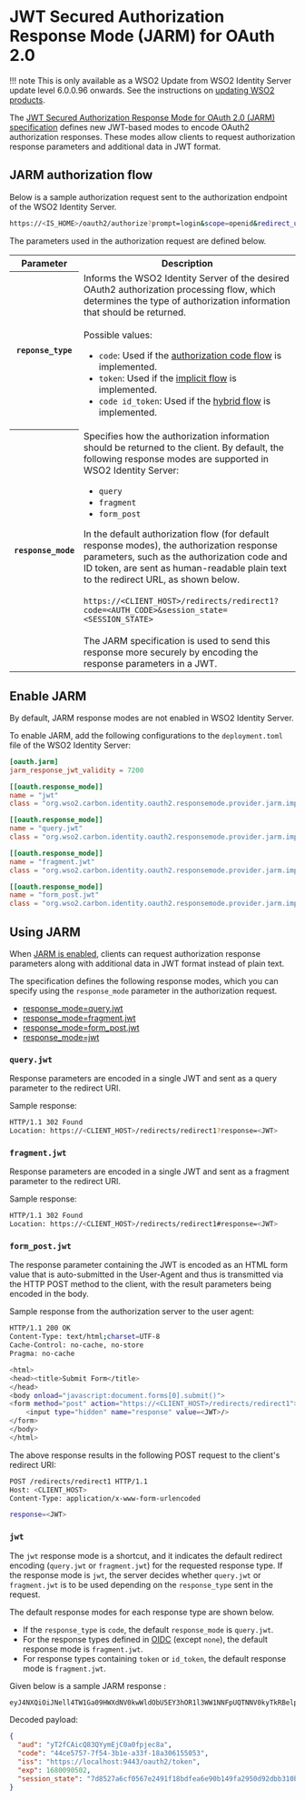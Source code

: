 # JWT Secured Authorization Response Mode (JARM) for OAuth 2.0

!!! note
    This is only available as a WSO2 Update from WSO2 Identity Server update level 6.0.0.96 onwards. See the instructions on [updating WSO2 products](https://updates.docs.wso2.com/en/latest/).

The [JWT Secured Authorization Response Mode for OAuth 2.0 (JARM) specification](https://openid.net/specs/openid-financial-api-jarm-ID1.html) defines new JWT-based modes to encode OAuth2 authorization responses. These modes allow clients to request authorization response parameters and additional data in JWT format.

## JARM authorization flow

Below is a sample authorization request sent to the authorization endpoint of the WSO2 Identity Server.

```bash
https://<IS_HOME>/oauth2/authorize?prompt=login&scope=openid&redirect_uri=https://<CLIENT_HOST>/redirects/redirect1&client_id=<CLIENT_ID>&response_type=<RESPONSE_TYPE>&response_mode=<RESPONSE_MODE>
```

The parameters used in the authorization request are defined below.

<table>
    <tr>
        <th>Parameter</th>
        <th>Description</th>
    </tr>
    <tr>
        <th>
            <code>reponse_type</code>
        </th>
        <td>
            Informs the WSO2 Identity Server of the desired OAuth2 authorization processing flow, which determines the type of authorization information that should be returned.</br></br>
            Possible values:
            <ul>
                <li>
                    <code>code</code>: Used if the <a href="../authorization-code-grant">authorization code flow</a> is implemented.
                </li>
                <li>
                    <code>token</code>: Used if the <a href="../implicit-grant">implicit flow</a> is implemented.
                </li>
                <li>
                    <code>code id_token</code>: Used if the <a href="../openid-connect-hybrid-flow">hybrid flow</a> is implemented.
                </li>
            </ul>
        </td>
    </tr>
    <tr>
        <th>
            <code>response_mode</code>
        </th>
        <td>
            Specifies how the authorization information should be returned to the client. By default, the following response modes are supported in WSO2 Identity Server:
            <ul>
                <li><code>query</code></li>
                <li><code>fragment</code></li>
                <li><code>form_post</code></li>
            </ul>
            In the default authorization flow (for default response modes), the authorization response parameters, such as the authorization code and ID token, are sent as human-readable plain text to the redirect URL, as shown below.</br></br>
            <code>https://&lt;CLIENT_HOST&gt;/redirects/redirect1?code=&lt;AUTH_CODE&gt;&session_state=&lt;SESSION_STATE&gt;</code></br></br>
            The JARM specification is used to send this response more securely by encoding the response parameters in a JWT.
        </td>
    </tr>
</table>

## Enable JARM

By default, JARM response modes are not enabled in WSO2 Identity Server. 

To enable JARM, add the following configurations to the `deployment.toml` file of the WSO2 Identity Server:

```toml
[oauth.jarm]
jarm_response_jwt_validity = 7200

[[oauth.response_mode]]
name = "jwt"
class = "org.wso2.carbon.identity.oauth2.responsemode.provider.jarm.impl.JwtResponseModeProvider"

[[oauth.response_mode]]
name = "query.jwt"
class = "org.wso2.carbon.identity.oauth2.responsemode.provider.jarm.impl.QueryJwtResponseModeProvider"

[[oauth.response_mode]]
name = "fragment.jwt"
class = "org.wso2.carbon.identity.oauth2.responsemode.provider.jarm.impl.FragmentJwtResponseModeProvider"

[[oauth.response_mode]]
name = "form_post.jwt"
class = "org.wso2.carbon.identity.oauth2.responsemode.provider.jarm.impl.FormPostJwtResponseModeProvider"
```

## Using JARM

When [JARM is enabled](#enable-jarm), clients can request authorization response parameters along with additional data in JWT format instead of plain text.

The specification defines the following response modes, which you can specify using the `response_mode` parameter in the authorization request.

- [response_mode=query.jwt](#queryjwt)
- [response_mode=fragment.jwt](#fragmentjwt)
- [response_mode=form_post.jwt](#form_postjwt)
- [response_mode=jwt](#jwt)

### `query.jwt`
  
Response parameters are encoded in a single JWT and sent as a query parameter to the redirect URI.

Sample response:

```bash
HTTP/1.1 302 Found
Location: https://<CLIENT_HOST>/redirects/redirect1?response=<JWT>
```

### `fragment.jwt`

Response parameters are encoded in a single JWT and sent as a fragment parameter to the redirect URI.

Sample response:

```bash
HTTP/1.1 302 Found
Location: https://<CLIENT_HOST>/redirects/redirect1#response=<JWT>
```

### `form_post.jwt`

The response parameter containing the JWT is encoded as an HTML form value that is auto-submitted in the User-Agent and thus is transmitted via the HTTP POST method to the client, with the result parameters being encoded in the body.

Sample response from the authorization server to the user agent:

```bash
HTTP/1.1 200 OK
Content-Type: text/html;charset=UTF-8
Cache-Control: no-cache, no-store
Pragma: no-cache

<html>
<head><title>Submit Form</title>
</head>
<body onload="javascript:document.forms[0].submit()">
<form method="post" action="https://<CLIENT_HOST>/redirects/redirect1">
    <input type="hidden" name="response" value=<JWT>/>
</form>
</body>
</html>
```

The above response results in the following POST request to the client's redirect URI:

```bash
POST /redirects/redirect1 HTTP/1.1
Host: <CLIENT_HOST>
Content-Type: application/x-www-form-urlencoded

response=<JWT>
```

### `jwt`

The `jwt` response mode is a shortcut, and it indicates the default redirect encoding (`query.jwt` or `fragment.jwt`) for the requested response type. If the response mode is `jwt`, the server decides whether `query.jwt` or `fragment.jwt` is to be used depending on the `response_type` sent in the request.

The default response modes for each response type are shown below.

- If the `response_type` is `code`, the default `response_mode` is `query.jwt`.
- For the response types defined in [OIDC](https://openid.net/specs/oauth-v2-multiple-response-types-1_0.html) (​​except `none`), the default response mode is `fragment.jwt`.
- For response types containing `token` or `id_token`, the default response mode is `fragment.jwt`.

Given below is a sample JARM response <JWT>:

```bash
eyJ4NXQiOiJNell4TW1Ga09HWXdNV0kwWldObU5EY3hOR1l3WW1NNFpUQTNNV0kyTkRBelpHUXpOR00wWkdSbE5qSmtPREZrWkRSaU9URmtNV0ZoTXpVMlpHVmxOZyIsImtpZCI6Ik16WXhNbUZrT0dZd01XSTBaV05tTkRjeE5HWXdZbU00WlRBM01XSTJOREF6WkdRek5HTTBaR1JsTmpKa09ERmtaRFJpT1RGa01XRmhNelUyWkdWbE5nX1JTMjU2IiwiYWxnIjoiUlMyNTYifQ.eyJhdWQiOiJ5VDJmQ0FpY1E4M1FZeW1FakMwYTBmcGplYzhhIiwiY29kZSI6IjQ0Y2U1NzU3LTdmNTQtM2IxZS1hMzNmLTE4YTMwNjE1NTA1MyIsImlzcyI6Imh0dHBzOlwvXC9sb2NhbGhvc3Q6OTQ0M1wvb2F1dGgyXC90b2tlbiIsImV4cCI6MTY4MDA5MDUwMiwic2Vzc2lvbl9zdGF0ZSI6IjdkODUyN2E2Y2YwNTY3ZTI0OTFmMThiZGZlYTZlOTBiMTQ5ZmEyOTUwZDkyZGJiMzEwYjU0MjE5YjczM2U0ODEuc3B1RVlVQm1QX0VMZVRkS1BfZTdKQSJ9.wYIBpEIhYdFq4W3mrx4gcAI2kSgJ5viQ6qGntHsIRMT2wg9F4d-DzMEkMvy4tOup2dlZNby80Sf1djuG44Z-1xbellcuk7hRfotlMOjSLc7fmkzy0b4HvwcN66U9wETWQfixUTbWbOvmqMqzdMQKtSB2b7oWEh5EHOlQQ6vrGJc2eSxquMN_O17PlYKF0smXSgoESIunf8k5sGydO8MvwVZ4-qfqnx7Lx7Huk36CfW-CFI0IXIehi017onOx0FOXwRaizMM45M0zfzyvg4CbZUaGPeGuyO7DVsUPwjdkrjkhiKcXR61S01uqj8-_AAgtZMJHMI3yJQmvWM4ezNe9_Q
```

Decoded payload:

```json
{
  "aud": "yT2fCAicQ83QYymEjC0a0fpjec8a",
  "code": "44ce5757-7f54-3b1e-a33f-18a306155053",
  "iss": "https://localhost:9443/oauth2/token",
  "exp": 1680090502,
  "session_state": "7d8527a6cf0567e2491f18bdfea6e90b149fa2950d92dbb310b54219b733e481.spuEYUBmP_ELeTdKP_e7JA"
}
```